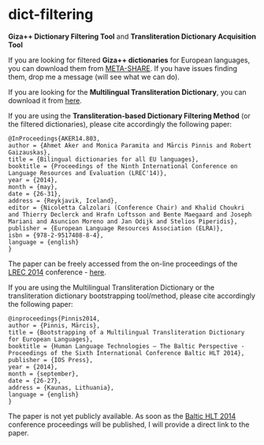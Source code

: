 dict-filtering
==============

**Giza++ Dictionary Filtering Tool** and **Transliteration Dictionary Acquisition Tool**

If you are looking for filtered **Giza++ dictionaries** for European languages, you can download them from [META-SHARE](http://metashare.tilde.com/repository/search/?q=giza%2B%2B+dictionaries). If you have issues finding them, drop me a message (will see what we can do).

If you are looking for the **Multilingual Transliteration Dictionary**, you can download it from [here](Data).

If you are using the **Transliteration-based Dictionary Filtering Method** (or the filtered dictionaries), please cite accordingly the following paper:

```TeX
@InProceedings{AKER14.803,
author = {Ahmet Aker and Monica Paramita and Mārcis Pinnis and Robert Gaizauskas},
title = {Bilingual dictionaries for all EU languages},
booktitle = {Proceedings of the Ninth International Conference on Language Resources and Evaluation (LREC'14)},
year = {2014},
month = {may},
date = {26-31},
address = {Reykjavik, Iceland},
editor = {Nicoletta Calzolari (Conference Chair) and Khalid Choukri and Thierry Declerck and Hrafn Loftsson and Bente Maegaard and Joseph Mariani and Asuncion Moreno and Jan Odijk and Stelios Piperidis},
publisher = {European Language Resources Association (ELRA)},
isbn = {978-2-9517408-8-4},
language = {english}
}
```

The paper can be freely accessed from the on-line proceedings of the [LREC 2014](http://lrec2014.lrec-conf.org/en/) conference - [here](http://www.lrec-conf.org/proceedings/lrec2014/pdf/803_Paper.pdf).

If you are using the Multilingual Transliteration Dictionary or the transliteration dictionary bootstrapping tool/method, please cite accordingly the following paper:

```TeX
@inproceedings{Pinnis2014,
author = {Pinnis, Mārcis},
title = {Bootstrapping of a Multilingual Transliteration Dictionary for European Languages},
booktitle = {Human Language Technologies – The Baltic Perspective - Proceedings of the Sixth International Conference Baltic HLT 2014},
publisher = {IOS Press},
year = {2014},
month = {september},
date = {26-27},
address = {Kaunas, Lithuania},
language = {english}
}
```

The paper is not yet publicly available. As soon as the [Baltic HLT 2014](http://tekstynas.vdu.lt/hlt2014) conference proceedings will be published, I will provide a direct link to the paper.
